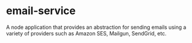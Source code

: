 # email-service
A node application that provides an abstraction for sending emails using a variety of providers such as Amazon SES, Mailgun, SendGrid, etc.
